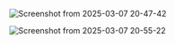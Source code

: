 ![Screenshot from 2025-03-07 20-47-42](https://github.com/user-attachments/assets/ff6a04a3-a2c0-4487-8c98-514da370e379)



![Screenshot from 2025-03-07 20-55-22](https://github.com/user-attachments/assets/250647f8-c842-4579-8583-c8cd18fe78ce)

